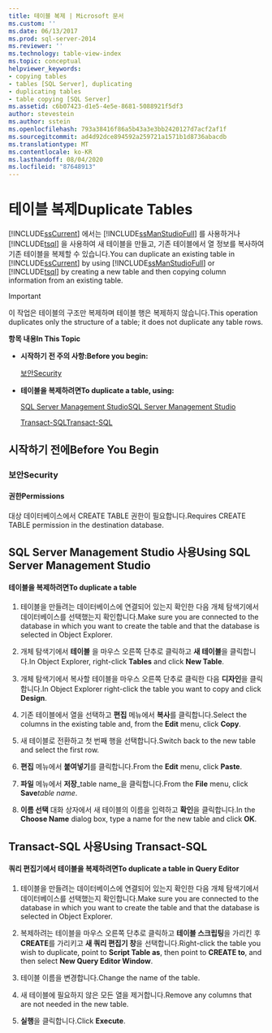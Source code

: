 ```yaml
---
title: 테이블 복제 | Microsoft 문서
ms.custom: ''
ms.date: 06/13/2017
ms.prod: sql-server-2014
ms.reviewer: ''
ms.technology: table-view-index
ms.topic: conceptual
helpviewer_keywords:
- copying tables
- tables [SQL Server], duplicating
- duplicating tables
- table copying [SQL Server]
ms.assetid: c6b07423-d1e5-4e5e-8681-5088921f5df3
author: stevestein
ms.author: sstein
ms.openlocfilehash: 793a38416f86a5b43a3e3bb2420127d7acf2af1f
ms.sourcegitcommit: ad4d92dce894592a259721a1571b1d8736abacdb
ms.translationtype: MT
ms.contentlocale: ko-KR
ms.lasthandoff: 08/04/2020
ms.locfileid: "87648913"
---
```

# <a name="duplicate-tables"></a><span data-ttu-id="03fac-102">테이블 복제</span><span class="sxs-lookup"><span data-stu-id="03fac-102">Duplicate Tables</span></span>
  <span data-ttu-id="03fac-103">[!INCLUDE[ssCurrent](../../includes/sscurrent-md.md)] 에서는 [!INCLUDE[ssManStudioFull](../../includes/ssmanstudiofull-md.md)] 를 사용하거나 [!INCLUDE[tsql](../../includes/tsql-md.md)] 을 사용하여 새 테이블을 만들고, 기존 테이블에서 열 정보를 복사하여 기존 테이블을 복제할 수 있습니다.</span><span class="sxs-lookup"><span data-stu-id="03fac-103">You can duplicate an existing table in [!INCLUDE[ssCurrent](../../includes/sscurrent-md.md)] by using [!INCLUDE[ssManStudioFull](../../includes/ssmanstudiofull-md.md)] or [!INCLUDE[tsql](../../includes/tsql-md.md)] by creating a new table and then copying column information from an existing table.</span></span>  
  
> [!IMPORTANT]  
>  <span data-ttu-id="03fac-104">이 작업은 테이블의 구조만 복제하며 테이블 행은 복제하지 않습니다.</span><span class="sxs-lookup"><span data-stu-id="03fac-104">This operation duplicates only the structure of a table; it does not duplicate any table rows.</span></span>  
  
 <span data-ttu-id="03fac-105">**항목 내용**</span><span class="sxs-lookup"><span data-stu-id="03fac-105">**In This Topic**</span></span>  
  
-   <span data-ttu-id="03fac-106">**시작하기 전 주의 사항:**</span><span class="sxs-lookup"><span data-stu-id="03fac-106">**Before you begin:**</span></span>  
  
     [<span data-ttu-id="03fac-107">보안</span><span class="sxs-lookup"><span data-stu-id="03fac-107">Security</span></span>](#Security)  
  
-   <span data-ttu-id="03fac-108">**테이블을 복제하려면**</span><span class="sxs-lookup"><span data-stu-id="03fac-108">**To duplicate a table, using:**</span></span>  
  
     [<span data-ttu-id="03fac-109">SQL Server Management Studio</span><span class="sxs-lookup"><span data-stu-id="03fac-109">SQL Server Management Studio</span></span>](#SSMSProcedure)  
  
     [<span data-ttu-id="03fac-110">Transact-SQL</span><span class="sxs-lookup"><span data-stu-id="03fac-110">Transact-SQL</span></span>](#TsqlProcedure)  
  
##  <a name="before-you-begin"></a><a name="BeforeYouBegin"></a> <span data-ttu-id="03fac-111">시작하기 전에</span><span class="sxs-lookup"><span data-stu-id="03fac-111">Before You Begin</span></span>  
  
###  <a name="security"></a><a name="Security"></a> <span data-ttu-id="03fac-112">보안</span><span class="sxs-lookup"><span data-stu-id="03fac-112">Security</span></span>  
  
####  <a name="permissions"></a><a name="Permissions"></a> <span data-ttu-id="03fac-113">권한</span><span class="sxs-lookup"><span data-stu-id="03fac-113">Permissions</span></span>  
 <span data-ttu-id="03fac-114">대상 데이터베이스에서 CREATE TABLE 권한이 필요합니다.</span><span class="sxs-lookup"><span data-stu-id="03fac-114">Requires CREATE TABLE permission in the destination database.</span></span>  
  
##  <a name="using-sql-server-management-studio"></a><a name="SSMSProcedure"></a> <span data-ttu-id="03fac-115">SQL Server Management Studio 사용</span><span class="sxs-lookup"><span data-stu-id="03fac-115">Using SQL Server Management Studio</span></span>  
  
#### <a name="to-duplicate-a-table"></a><span data-ttu-id="03fac-116">테이블을 복제하려면</span><span class="sxs-lookup"><span data-stu-id="03fac-116">To duplicate a table</span></span>  
  
1.  <span data-ttu-id="03fac-117">테이블을 만들려는 데이터베이스에 연결되어 있는지 확인한 다음 개체 탐색기에서 데이터베이스를 선택했는지 확인합니다.</span><span class="sxs-lookup"><span data-stu-id="03fac-117">Make sure you are connected to the database in which you want to create the table and that the database is selected in Object Explorer.</span></span>  
  
2.  <span data-ttu-id="03fac-118">개체 탐색기에서 **테이블** 을 마우스 오른쪽 단추로 클릭하고 **새 테이블**을 클릭합니다.</span><span class="sxs-lookup"><span data-stu-id="03fac-118">In Object Explorer, right-click **Tables** and click **New Table**.</span></span>  
  
3.  <span data-ttu-id="03fac-119">개체 탐색기에서 복사할 테이블을 마우스 오른쪽 단추로 클릭한 다음 **디자인**을 클릭합니다.</span><span class="sxs-lookup"><span data-stu-id="03fac-119">In Object Explorer right-click the table you want to copy and click **Design**.</span></span>  
  
4.  <span data-ttu-id="03fac-120">기존 테이블에서 열을 선택하고 **편집** 메뉴에서 **복사**를 클릭합니다.</span><span class="sxs-lookup"><span data-stu-id="03fac-120">Select the columns in the existing table and, from the **Edit** menu, click **Copy**.</span></span>  
  
5.  <span data-ttu-id="03fac-121">새 테이블로 전환하고 첫 번째 행을 선택합니다.</span><span class="sxs-lookup"><span data-stu-id="03fac-121">Switch back to the new table and select the first row.</span></span>  
  
6.  <span data-ttu-id="03fac-122">**편집** 메뉴에서 **붙여넣기**를 클릭합니다.</span><span class="sxs-lookup"><span data-stu-id="03fac-122">From the **Edit** menu, click **Paste**.</span></span>  
  
7.  <span data-ttu-id="03fac-123">**파일** 메뉴에서 **저장**_table name_을 클릭합니다.</span><span class="sxs-lookup"><span data-stu-id="03fac-123">From the **File** menu, click **Save**_table name_.</span></span>  
  
8.  <span data-ttu-id="03fac-124">**이름 선택** 대화 상자에서 새 테이블의 이름을 입력하고 **확인**을 클릭합니다.</span><span class="sxs-lookup"><span data-stu-id="03fac-124">In the **Choose Name** dialog box, type a name for the new table and click **OK**.</span></span>  
  
##  <a name="using-transact-sql"></a><a name="TsqlProcedure"></a> <span data-ttu-id="03fac-125">Transact-SQL 사용</span><span class="sxs-lookup"><span data-stu-id="03fac-125">Using Transact-SQL</span></span>  
  
#### <a name="to-duplicate-a-table-in-query-editor"></a><span data-ttu-id="03fac-126">쿼리 편집기에서 테이블을 복제하려면</span><span class="sxs-lookup"><span data-stu-id="03fac-126">To duplicate a table in Query Editor</span></span>  
  
1.  <span data-ttu-id="03fac-127">테이블을 만들려는 데이터베이스에 연결되어 있는지 확인한 다음 개체 탐색기에서 데이터베이스를 선택했는지 확인합니다.</span><span class="sxs-lookup"><span data-stu-id="03fac-127">Make sure you are connected to the database in which you want to create the table and that the database is selected in Object Explorer.</span></span>  
  
2.  <span data-ttu-id="03fac-128">복제하려는 테이블을 마우스 오른쪽 단추로 클릭하고 **테이블 스크립팅**을 가리킨 후 **CREATE**를 가리키고 **새 쿼리 편집기 창**을 선택합니다.</span><span class="sxs-lookup"><span data-stu-id="03fac-128">Right-click the table you wish to duplicate, point to **Script Table as**, then point to **CREATE to**, and then select **New Query Editor Window**.</span></span>  
  
3.  <span data-ttu-id="03fac-129">테이블 이름을 변경합니다.</span><span class="sxs-lookup"><span data-stu-id="03fac-129">Change the name of the table.</span></span>  
  
4.  <span data-ttu-id="03fac-130">새 테이블에 필요하지 않은 모든 열을 제거합니다.</span><span class="sxs-lookup"><span data-stu-id="03fac-130">Remove any columns that are not needed in the new table.</span></span>  
  
5.  <span data-ttu-id="03fac-131">**실행**을 클릭합니다.</span><span class="sxs-lookup"><span data-stu-id="03fac-131">Click **Execute**.</span></span>  
  
  
